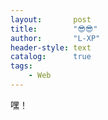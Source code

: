 ```yaml
---
layout:       post
title:        "😎😎"
author:       "L-XP"
header-style: text
catalog:      true
tags:
    - Web
---
```


嘿！
